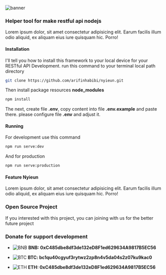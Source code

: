 ![banner](https://i.ibb.co/WnW0VV8/nyieun-banner-1.png)

### Helper tool for make restful api nodejs
Lorem ipsum dolor, sit amet consectetur adipisicing elit. Earum facilis illum odio aliquid, ex aliquam eius iure quisquam hic. Porro!

#### Installation
I'll tell you how to install this framework to your local device for your RESTful API Development. run this command to your terminal local path directory
```bash
git clone https://github.com/arifinhabibi/nyieun.git
```
Then install package resources **node_modules**
```bash
npm install
```
The next, create file **.env**, copy content into file **.env.example** and paste there. please configure file **.env** and adjust it.

#### Running
For development use this command
```bash
npm run serve:dev
```
And for production 
```bash
npm run serve:production
```

#### Feature Nyieun
Lorem ipsum dolor, sit amet consectetur adipisicing elit. Earum facilis illum odio aliquid, ex aliquam eius iure quisquam hic. Porro!


### Open Source Project
If you interested with this project, you can joining with us for the better future project

### Donate for support development

* ![BNB](https://user-images.githubusercontent.com/80776324/230691108-ecd10132-af58-4064-8c44-ad10f6f55dd1.png) **BNB: 0xC485dbe8df3de132eD8F1ed629634A9817B5EC56**


* ![BTC](https://user-images.githubusercontent.com/80776324/230691099-1422c66c-099e-49f2-adee-b48fa9533c0c.png) **BTC: bc1qu40cgyuf3rytwz2zp8n4v5da04s2z07ku9kac0**


* ![ETH](https://user-images.githubusercontent.com/80776324/230691090-32c937b9-61bc-4eeb-b058-c46c8fc250ac.png) **ETH: 0xC485dbe8df3de132eD8F1ed629634A9817B5EC56**

